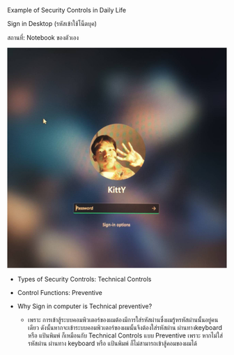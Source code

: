 Example of Security Controls in Daily Life

Sign in Desktop (รหัสเข้าใช้โน็ตบุค)

สถานที่: Notebook ของตัวเอง

![รูปsecurityControls](images/86958.jpg)

 - Types of Security Controls: Technical Controls
  
 - Control Functions: Preventive

 - Why Sign in computer is Technical preventive?
   - เพราะ การเข้าสู้ระบบคอมพิวเตอร์ของผมต้องมีการใส่รหัสผ่านซึ่งผมรู้หรหัสผ่านนั้นอยู่คนเดียว ดังนั้นหากจะเข้าระบบคอมพิวเตอร์ของผมนั้นจึงต้องใส่รหัสผ่าน ผ่านทางkeyboard หรือ แป้นพิมพ์ ก็เหมือนกับ Technical Controls แบบ Preventive เพราะ หากไม่ใส่รหัสผ่าน ผ่านทาง keyboard หรือ แป้นพิมพ์ ก็ไม่สามารถเข้าสู้คอมของผมได้
